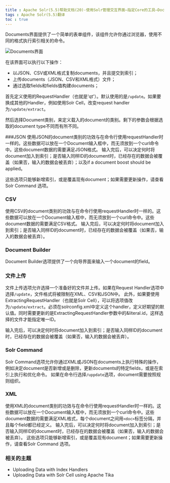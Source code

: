 ```yaml
---
title : Apache Solr(5.5)帮助文档(20)-使用Solr管理交互界面—指定Core的工具—Documents界面
tags : Apache Solr(5.5)翻译
toc : true
---
```


Documents界面提供了一个简单的表单组件，该组件允许你通过浏览器，使用不同的格式执行索引相关的命令。

![Documents界面](http://upload-images.jianshu.io/upload_images/1213316-3fae3b5549040297.png?imageMogr2/auto-orient/strip%7CimageView2/2/w/1240)

在该界面可以执行以下操作：
- 以JSON、CSV或XML格式复制documents，并且提交到索引；
- 上传documents（JSON、CSV和XML格式）文件；
- 通过选取fields和fields值构建documents；

首先定义使用的RequestHandler（也就是'qt'）。默认使用的是`/update`。如果要换成其他的Handler，例如使用Solr Cell，改变request handler为`/update/extract`。

然后选择Document类别，来定义载入的document的类别。剩下的参数会根据选取的document type不同而有所不同。

###JSON
使用JSON的document类别的功效与在命令行使用requestHandler时一样的。这些数据可以放在一个Document输入框中，而无须放到一个curl命令中。这些document数据的需要满足JSON格式。
输入完后，可以决定何时将document加入到索引；是否输入同样ID的document时，已经存在的数据会被覆盖（如果否，输入的数据会被丢弃）；以及if a document boost should be applied。

这些选项只能够新增索引，或是覆盖现有document；如果需要更新操作，请查看Solr Command 选项。

### CSV
使用CSV的document类别的功效与在命令行使用requestHandler时一样的。这些数据可以放在一个Document输入框中，而无须放到一个curl命令中。这些document数据的需要满足CSV格式。
输入完后，可以决定何时将document加入到索引；是否输入同样ID的document时，已经存在的数据会被覆盖（如果否，输入的数据会被丢弃）。

### Document Builder
Document Builder选项提供了一个向导界面来输入一个document的field。

### 文件上传
文件上传选项允许选择一个准备好的文件并上传。如果在Request Handler选项中选择`/update`，文件格式将被限制在XML、CSV和JSON中。
此外，如果要使用ExtractingRequestHandler（也就是Solr Cell），可以将选项值改为`/update/extract`。必须在solrconfig.xml中定义这个handler，定义好期望的默认值。同时需要更新的是ExtractingRequestHandler参数中的&literal.id，这样选择的文件才能指定唯一ID。

输入完后，可以决定何时将document加入到索引；是否输入同样ID的document时，已经存在的数据会被覆盖（如果否，输入的数据会被丢弃）。

### Solr Command
Solr Command选项允许你通过XML或JSON在documents上执行特殊的操作，例如决定document是否新增或是删除，更新documents的特定fields，或是在索引上执行和优化命令。
如果在命令行选择`/uppdate`选项，document需要按照规则组织。

### XML
使用XML的document类别的功效与在命令行使用requestHandler时一样的。这些数据可以放在一个Document输入框中，而无须放到一个curl命令中。这些document数据的需要满足XML格式，每个document之间用`<doc>`标签分隔，并且每个field都已经定义。
输入完后，可以决定何时将document加入到索引；是否输入同样ID的document时，已经存在的数据会被覆盖（如果否，输入的数据会被丢弃）。
这些选项只能够新增索引，或是覆盖现有document；如果需要更新操作，请查看Solr Command 选项。

### 相关的主题
- Uploading Data with Index Handlers
- Uploading Data with Solr Cell using Apache Tika